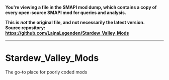**You're viewing a file in the SMAPI mod dump, which contains a copy of every open-source SMAPI mod
for queries and analysis.**

**This is _not_ the original file, and not necessarily the latest version.**  
**Source repository: https://github.com/LajnaLegenden/Stardew_Valley_Mods**

----

# Stardew_Valley_Mods
The go-to place for poorly coded mods
